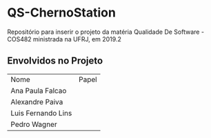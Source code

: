 # QS-ChernoStation

Repositório para inserir o projeto da matéria Qualidade De Software - COS482 ministrada na UFRJ, em 2019.2

## Envolvidos no Projeto

<table>
  <tr>
    <td>Nome</td>
    <td>Papel</td>
  </tr>
  <tr>
    <td>Ana Paula Falcao</td>
    <td></td>
  </tr>
  <tr>
    <td>Alexandre Paiva</td>
    <td></td>
  </tr>
  <tr>
    <td>Luis Fernando Lins</td>
    <td></td>
  </tr>
  <tr>
    <td>Pedro Wagner</td>
    <td></td>
  </tr>

</table>

